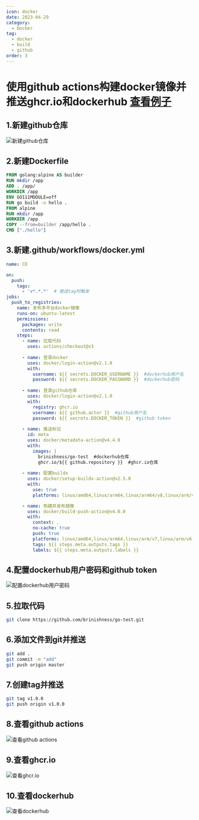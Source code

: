 ```yaml
---
icon: docker
date: 2023-04-29
category:
  - Docker
tag:
  - docker
  - build
  - github
order: 3
---
```

# 使用github actions构建docker镜像并推送ghcr.io和dockerhub [查看例子](https://github.com/brinishness/go-test)
## 1.新建github仓库
![新建github仓库](https://img.brinish.eu.org:6205/images/2023/04/29/8fc1fdcc600b8ebb1cd8cae591b868b4.th.png)
## 2.新建Dockerfile
```dockerfile
FROM golang:alpine AS builder
RUN mkdir /app
ADD . /app/
WORKDIR /app
ENV GO111MODULE=off
RUN go build -o hello .
FROM alpine
RUN mkdir /app
WORKDIR /app
COPY --from=builder /app/hello .
CMD ["./hello"]
```
## 3.新建.github/workflows/docker.yml
```yaml
name: CD

on:
  push:
    tags:
      - 'v*.*.*'  # 推送tag时触发
jobs:
  push_to_registries:
    name: 发布多平台docker镜像
    runs-on: ubuntu-latest
    permissions:
      packages: write
      contents: read
    steps:
      - name: 拉取代码
        uses: actions/checkout@v3
      
      - name: 登录docker
        uses: docker/login-action@v2.1.0
        with:
          username: ${{ secrets.DOCKER_USERNAME }}  #dockerhub用户名
          password: ${{ secrets.DOCKER_PASSWORD }}  #dockerhub密码
      
      - name: 登录github仓库
        uses: docker/login-action@v2.1.0
        with:
          registry: ghcr.io
          username: ${{ github.actor }}  #github用户名
          password: ${{ secrets.DOCKER_TOKEN }}  #github token
      
      - name: 推送标记
        id: meta
        uses: docker/metadata-action@v4.4.0
        with:
          images: |
            brinishness/go-test  #dockerhub仓库
            ghcr.io/${{ github.repository }}  #ghcr.io仓库
            
      - name: 配置buildx
        uses: docker/setup-buildx-action@v2.5.0
        with:
          use: true
          platforms: linux/amd64,linux/arm64,linux/arm64/v8,linux/arm/v7  # 构建平台

      - name: 构建并发布镜像
        uses: docker/build-push-action@v4.0.0
        with:
          context: .
          no-cache: true
          push: true
          platforms: linux/amd64,linux/arm64,linux/arm/v7,linux/arm/v6
          tags: ${{ steps.meta.outputs.tags }}
          labels: ${{ steps.meta.outputs.labels }}
```
## 4.配置dockerhub用户密码和github token
![配置dockerhub用户密码](https://img.brinish.eu.org:6205/images/2023/04/29/780792b63c9393a929fbd95c4010c5e8.png)
## 5.拉取代码
```bash
git clone https://github.com/brinishness/go-test.git
```
## 6.添加文件到git并推送
```bash
git add .
git commit -m "add"
git push origin master
```
## 7.创建tag并推送
```bash
git tag v1.0.0
git push origin v1.0.0
```
## 8.查看github actions
![查看github actions](https://img.brinish.eu.org:6205/images/2023/04/29/31e8b38c6f7ceae852796c73c008cc10.png)
## 9.查看ghcr.io
![查看ghcr.io](https://img.brinish.eu.org:6205/images/2023/04/29/e1c3ae057b5ac7bbd2a914345d382a57.png)
## 10.查看dockerhub
![查看dockerhub](https://img.brinish.eu.org:6205/images/2023/04/29/3d7fb4ea3b4f66af400feef226d2e741.png)